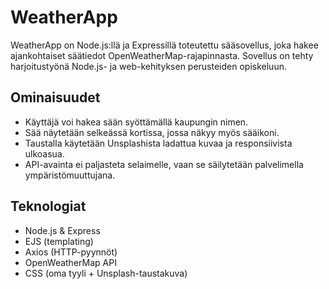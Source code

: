 # WeatherApp

WeatherApp on Node.js:llä ja Expressillä toteutettu sääsovellus, joka hakee ajankohtaiset säätiedot OpenWeatherMap-rajapinnasta. Sovellus on tehty harjoitustyönä Node.js- ja web-kehityksen perusteiden opiskeluun.

## Ominaisuudet

- Käyttäjä voi hakea sään syöttämällä kaupungin nimen.
- Sää näytetään selkeässä kortissa, jossa näkyy myös sääikoni.
- Taustalla käytetään Unsplashista ladattua kuvaa ja responsiivista ulkoasua.
- API-avainta ei paljasteta selaimelle, vaan se säilytetään palvelimella ympäristömuuttujana.

## Teknologiat

- Node.js & Express
- EJS (templating)
- Axios (HTTP-pyynnöt)
- OpenWeatherMap API
- CSS (oma tyyli + Unsplash-taustakuva)


